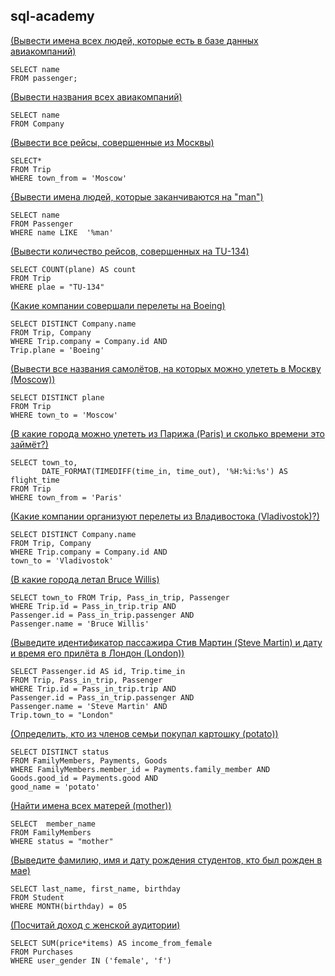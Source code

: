 ## sql-academy

[(Вывести имена всех людей, которые есть в базе данных авиакомпаний)](https://sql-academy.org/ru/trainer/tasks/1)

```mysql
SELECT name
FROM passenger;
```
[(Вывести названия всеx авиакомпаний)](https://sql-academy.org/ru/trainer/tasks/2)

```mysql
SELECT name
FROM Company
```

[(Вывести все рейсы, совершенные из Москвы)](https://sql-academy.org/ru/trainer/tasks/3)

```mysql
SELECT*
FROM Trip
WHERE town_from = 'Moscow'
```

[{Вывести имена людей, которые заканчиваются на "man")](https://sql-academy.org/ru/trainer/tasks/4)

```mysql
SELECT name
FROM Passenger
WHERE name LIKE  '%man'
```

[(Вывести количество рейсов, совершенных на TU-134)](https://sql-academy.org/ru/trainer/tasks/5)

```mysql
SELECT COUNT(plane) AS count
FROM Trip 
WHERE plae = "TU-134"
```

[(Какие компании совершали перелеты на Boeing)](https://sql-academy.org/ru/trainer/tasks/6)

```mysql
SELECT DISTINCT Company.name
FROM Trip, Company
WHERE Trip.company = Company.id AND
Trip.plane = 'Boeing'
```

[(Вывести все названия самолётов, на которых можно улететь в Москву (Moscow))](https://sql-academy.org/ru/trainer/tasks/7)

```mysql
SELECT DISTINCT plane
FROM Trip
WHERE town_to = 'Moscow'
```

[(В какие города можно улететь из Парижа (Paris) и сколько времени это займёт?)](https://sql-academy.org/ru/trainer/tasks/8)

```mysql
SELECT town_to,
       DATE_FORMAT(TIMEDIFF(time_in, time_out), '%H:%i:%s') AS flight_time 
FROM Trip
WHERE town_from = 'Paris'
```

[(Какие компании организуют перелеты из Владивостока (Vladivostok)?)](https://sql-academy.org/ru/trainer/tasks/9)

```mysql
SELECT DISTINCT Company.name
FROM Trip, Company
WHERE Trip.company = Company.id AND
town_to = 'Vladivostok'
```

[(В какие города летал Bruce Willis)](https://sql-academy.org/ru/trainer/tasks/14)

```mysql
SELECT town_to FROM Trip, Pass_in_trip, Passenger
WHERE Trip.id = Pass_in_trip.trip AND
Passenger.id = Pass_in_trip.passenger AND
Passenger.name = 'Bruce Willis'
```

[(Выведите идентификатор пассажира Стив Мартин (Steve Martin) и дату и время его прилёта в Лондон (London))](https://sql-academy.org/ru/trainer/tasks/15)

```mysql
SELECT Passenger.id AS id, Trip.time_in
FROM Trip, Pass_in_trip, Passenger
WHERE Trip.id = Pass_in_trip.trip AND
Passenger.id = Pass_in_trip.passenger AND
Passenger.name = 'Steve Martin' AND
Trip.town_to = "London"
```

[(Определить, кто из членов семьи покупал картошку (potato))](https://sql-academy.org/ru/trainer/tasks/19)

```mysql
SELECT DISTINCT status
FROM FamilyMembers, Payments, Goods
WHERE FamilyMembers.member_id = Payments.family_member AND
Goods.good_id = Payments.good AND 
good_name = 'potato'
```

[(Найти имена всех матерей (mother))](https://sql-academy.org/ru/trainer/tasks/22)

```mysql
SELECT  member_name
FROM FamilyMembers
WHERE status = "mother"
```

[(Выведите фамилию, имя и дату рождения студентов, кто был рожден в мае)](https://sql-academy.org/ru/trainer/tasks/75)
```mysql
SELECT last_name, first_name, birthday
FROM Student
WHERE MONTH(birthday) = 05
```

[(Посчитай доход с женской аудитории)](https://sql-academy.org/ru/trainer/tasks/99)

```mysql
SELECT SUM(price*items) AS income_from_female
FROM Purchases
WHERE user_gender IN ('female', 'f')
```
